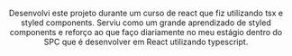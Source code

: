<p align="center">
Desenvolvi este projeto durante um curso de react que fiz utilizando tsx e styled components. Serviu como um grande aprendizado de styled components e reforço ao que faço diariamente no meu estágio dentro do SPC que é desenvolver em React utilizando typescript. 
</p>